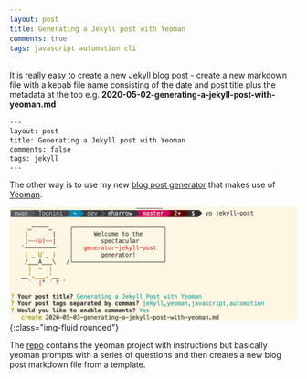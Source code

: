 ```yaml
---
layout: post
title: Generating a Jekyll post with Yeoman
comments: true
tags: javascript automation cli
---
```

It is really easy to create a new Jekyll blog post - create a new markdown file with a kebab file name consisting of the date and post title plus the metadata at the top e.g. __2020-05-02-generating-a-jekyll-post-with-yeoman.md__
```
---
layout: post
title: Generating a Jekyll post with Yeoman
comments: false
tags: jekyll
---
```

The other way is to use my new [blog post generator](https://github.com/eharrow/generator-jekyll-post) that makes use of [Yeoman](https://yeoman.io).

![jekyll post yeoman generator screenshot](/public/images/jekyll-post-yeoman-generator.png){:class="img-fluid rounded"}

The [repo](https://github.com/eharrow/generator-jekyll-post) contains the yeoman project with instructions but basically yeoman prompts with a series of questions and then creates a new blog post markdown file from a template.



